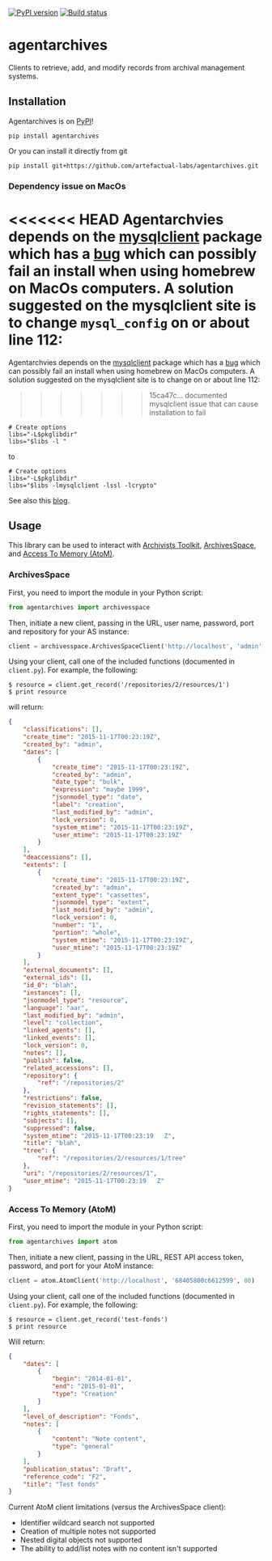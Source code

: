 [![PyPI version](https://img.shields.io/pypi/v/agentarchives.svg)](https://pypi.python.org/pypi/agentarchives) [![Build status](https://travis-ci.org/artefactual-labs/agentarchives.svg?branch=master)](https://travis-ci.org/artefactual-labs/agentarchives)

# agentarchives

Clients to retrieve, add, and modify records from archival management systems.

## Installation

Agentarchives is on [PyPI](https://pypi.python.org/pypi/agentarchives)!

`pip install agentarchives`

Or you can install it directly from git

`pip install git+https://github.com/artefactual-labs/agentarchives.git`

### Dependency issue on MacOs
<<<<<<< HEAD
Agentarchvies depends on the [mysqlclient](https://pypi.org/project/mysqlclient/) package which has a [bug](https://bugs.mysql.com/bug.php?id=86971) which can possibly fail an install when using homebrew on MacOs computers. A solution suggested on the mysqlclient site is to change `mysql_config` on or about line 112:
=======
Agentarchvies depends on the [mysqlclient](https://pypi.org/project/mysqlclient/) package which has a [bug](https://bugs.mysql.com/bug.php?id=86971) which can possibly fail an install when using homebrew on MacOs computers. A solution suggested on the mysqlclient site is to change on or about line 112:
>>>>>>> 15ca47c... documented mysqlclient issue that can cause installation to fail

```
# Create options
libs="-L$pkglibdir"
libs="$libs -l "
```

to

```
# Create options
libs="-L$pkglibdir"
libs="$libs -lmysqlclient -lssl -lcrypto"
```

See also this [blog](https://medium.com/@MrWeeble/homebrew-on-mac-and-pythons-mysqlclient-ea44fa300e70).

## Usage

This library can be used to interact with [Archivists Toolkit](http://archiviststoolkit.org/),
[ArchivesSpace](http://archivesspace.org/), and [Access To Memory (AtoM)](https://www.accesstomemory.org).

### ArchivesSpace

First, you need to import the module in your Python script:

```python
from agentarchives import archivesspace
```

Then, initiate a new client, passing in the URL, user name, password, port and repository for your AS instance:

```python
client = archivesspace.ArchivesSpaceClient('http://localhost', 'admin', 'admin', 8089, 2)
```

Using your client, call one of the included functions (documented in `client.py`). For example, the following:

    $ resource = client.get_record('/repositories/2/resources/1')
    $ print resource

will return:

```json
{
    "classifications": [],
    "create_time": "2015-11-17T00:23:19Z",
    "created_by": "admin",
    "dates": [
        {
            "create_time": "2015-11-17T00:23:19Z",
            "created_by": "admin",
            "date_type": "bulk",
            "expression": "maybe 1999",
            "jsonmodel_type": "date",
            "label": "creation",
            "last_modified_by": "admin",
            "lock_version": 0,
            "system_mtime": "2015-11-17T00:23:19Z",
            "user_mtime": "2015-11-17T00:23:19Z"
        }
    ],
    "deaccessions": [],
    "extents": [
        {
            "create_time": "2015-11-17T00:23:19Z",
            "created_by": "admin",
            "extent_type": "cassettes",
            "jsonmodel_type": "extent",
            "last_modified_by": "admin",
            "lock_version": 0,
            "number": "1",
            "portion": "whole",
            "system_mtime": "2015-11-17T00:23:19Z",
            "user_mtime": "2015-11-17T00:23:19Z"
        }
    ],
    "external_documents": [],
    "external_ids": [],
    "id_0": "blah",
    "instances": [],
    "jsonmodel_type": "resource",
    "language": "aar",
    "last_modified_by": "admin",
    "level": "collection",
    "linked_agents": [],
    "linked_events": [],
    "lock_version": 0,
    "notes": [],
    "publish": false,
    "related_accessions": [],
    "repository": {
        "ref": "/repositories/2"
    },
    "restrictions": false,
    "revision_statements": [],
    "rights_statements": [],
    "subjects": [],
    "suppressed": false,
    "system_mtime": "2015-11-17T00:23:19   Z",
    "title": "blah",
    "tree": {
        "ref": "/repositories/2/resources/1/tree"
    },
    "uri": "/repositories/2/resources/1",
    "user_mtime": "2015-11-17T00:23:19   Z"
}
```

### Access To Memory (AtoM)

First, you need to import the module in your Python script:

```python
from agentarchives import atom
```

Then, initiate a new client, passing in the URL, REST API access token, password, and port for your AtoM instance:

```python
client = atom.AtomClient('http://localhost', '68405800c6612599', 80)
```

Using your client, call one of the included functions (documented in `client.py`). For example, the following:

    $ resource = client.get_record('test-fonds')
    $ print resource

Will return:

```json
{
    "dates": [
        {
            "begin": "2014-01-01",
            "end": "2015-01-01",
            "type": "Creation"
        }
    ],
    "level_of_description": "Fonds",
    "notes": [
        {
            "content": "Note content",
            "type": "general"
        }
    ],
    "publication_status": "Draft",
    "reference_code": "F2",
    "title": "Test fonds"
}
```

Current AtoM client limitations (versus the ArchivesSpace client):
* Identifier wildcard search not supported
* Creation of multiple notes not supported
* Nested digital objects not supported
* The ability to add/list notes with no content isn't supported
